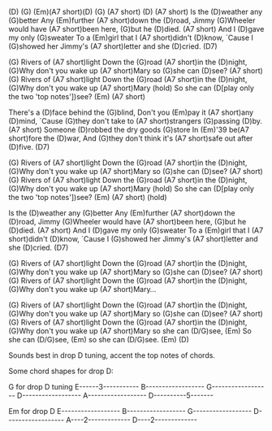 (D) (G) (Em)(A7 short)(D)  (G) (A7 short) (D) (A7 short)
Is the (D)weather any (G)better
Any (Em)further (A7 short)down the (D)road,
Jimmy (G)Wheeler would have (A7 short)been here, (G)but he (D)died. (A7 short)
And I (D)gave my only (G)sweater
To a (Em)girl that I (A7 short)didn't (D)know,
´Cause I (G)showed her Jimmy's (A7 short)letter and she (D)cried. (D7)

(G) Rivers of (A7 short)light
Down the (G)road (A7 short)in the (D)night,
(G)Why don't you wake up (A7 short)Mary so (G)she can (D)see? (A7 short)
(G) Rivers of (A7 short)light
Down the (G)road (A7 short)in the (D)night,
(G)Why don't you wake up (A7 short)Mary (hold) 
So she can (D[play only the two 'top notes'])see? (Em) (A7 short)

There's a (D)face behind the (G)blind,
Don't you (Em)pay it (A7 short)any (D)mind,
´Cause (G)they don't take to (A7 short)strangers (G)passing (D)by. (A7 short)
Someone (D)robbed the dry goods (G)store
In (Em)'39 be(A7 short)fore the (D)war,
And (G)they don't think it's (A7 short)safe out after (D)five. (D7)

(G) Rivers of (A7 short)light
Down the (G)road (A7 short)in the (D)night,
(G)Why don't you wake up (A7 short)Mary so (G)she can (D)see? (A7 short)
(G) Rivers of (A7 short)light
Down the (G)road (A7 short)in the (D)night,
(G)Why don't you wake up (A7 short)Mary (hold)
So she can (D[play only the two 'top notes'])see? (Em) (A7 short) (hold)

Is the (D)weather any (G)better
Any (Em)further (A7 short)down the (D)road,
Jimmy (G)Wheeler would have (A7 short)been here, (G)but he (D)died. (A7 short)
And I (D)gave my only (G)sweater
To a (Em)girl that I (A7 short)didn't (D)know,
´Cause I (G)showed her Jimmy's (A7 short)letter and she (D)cried. (D7)

(G) Rivers of (A7 short)light
Down the (G)road (A7 short)in the (D)night,
(G)Why don't you wake up (A7 short)Mary so (G)she can (D)see? (A7 short)
(G) Rivers of (A7 short)light
Down the (G)road (A7 short)in the (D)night,
(G)Why don't you wake up (A7 short)Mary…

(G) Rivers of (A7 short)light
Down the (G)road (A7 short)in the (D)night,
(G)Why don't you wake up (A7 short)Mary so (G)she can (D)see? (A7 short)
(G) Rivers of (A7 short)light
Down the (G)road (A7 short)in the (D)night,
(G)Why don't you wake up (A7 short)Mary so she can (D/G)see, (Em) 
So she can (D/G)see, (Em) so she can (D/G)see. (Em) (D)


Sounds best in drop D tuning, accent the top notes of chords.

Some chord shapes for drop D:

G for drop D tuning
E------3-----------
B------------------
G------------------
D------------------
A------------------
D----------5-------

Em for drop D
E------------------
B------------------
G------------------
D------------------
A----2-------------
D----2-------------
